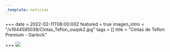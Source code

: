 ```yaml
---
_template: noticias
---
```







+++
date = 2022-02-11T06:00:00Z
featured = true
imagen_intro = "/v1644595038/Cintas_Teflon_ouqsk2.jpg"
tags = []
title = "Cintas de Teflon Premium - Garlock"

+++
![](https://res.cloudinary.com/novatec/v1644595038/Cintas_Teflon_ouqsk2.jpg)
